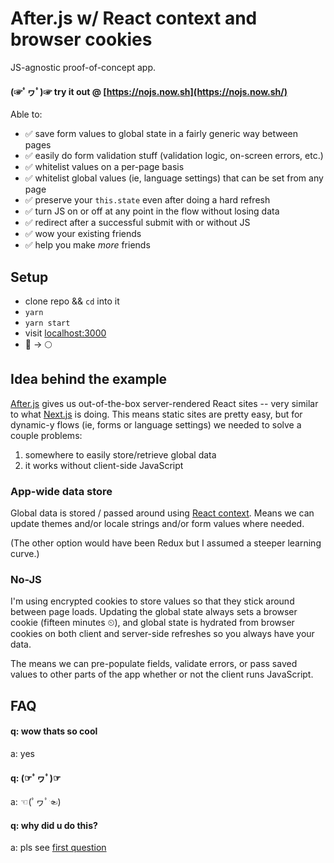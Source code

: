# After.js w/ React context and browser cookies

JS-agnostic proof-of-concept app.

#### (☞ﾟヮﾟ)☞  try it out @ [https://nojs.now.sh](https://nojs.now.sh/)

Able to:
- ✅ save form values to global state in a fairly generic way between pages
- ✅ easily do form validation stuff (validation logic, on-screen errors, etc.)
- ✅ whitelist values on a per-page basis
- ✅ whitelist global values (ie, language settings) that can be set from any page
- ✅ preserve your `this.state` even after doing a hard refresh
- ✅ turn JS on or off at any point in the flow without losing data
- ✅ redirect after a successful submit with or without JS
- ✅ wow your existing friends
- ✅ help you make _more_ friends

## Setup

- clone repo && `cd` into it
- `yarn`
- `yarn start`
- visit [localhost:3000](http://localhost:3000)
- 🚀  →  🌕

## Idea behind the example

[After.js](https://github.com/jaredpalmer/after.js) gives us out-of-the-box server-rendered React sites -- very similar to what [Next.js](https://github.com/zeit/next.js) is doing. This means static sites are pretty easy, but for dynamic-y flows (ie, forms or language settings) we needed to solve a couple problems:
1. somewhere to easily store/retrieve global data
2. it works without client-side JavaScript

### App-wide data store

Global data is stored / passed around using [React context](https://reactjs.org/docs/context.html).
Means we can update themes and/or locale strings and/or form values where needed.

(The other option would have been Redux but I assumed a steeper learning curve.)

### No-JS

I'm using encrypted cookies to store values so that they stick around between page loads.
Updating the global state always sets a browser cookie (fifteen minutes ⏲), and global state is hydrated from browser cookies on both client and server-side refreshes so you always have your data.

The means we can pre-populate fields, validate errors, or pass saved values to other parts of the app whether or not the client runs JavaScript.

## FAQ

#### q: wow thats so cool

a: yes

#### q: (☞ﾟヮﾟ)☞

a: ☜(ﾟヮﾟ☜)

#### q: why did u do this?

a: pls see [first question](https://github.com/pcraig3/after-no-js#q-wow-thats-so-cool)
